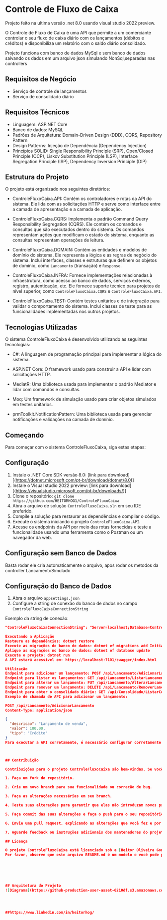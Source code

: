 # Controle de Fluxo de Caixa

Projeto feito na ultima versão .net 8.0 usando visual studio 2022 preview.

O Controle de Fluxo de Caixa é uma API que permite a um comerciante controlar o seu fluxo de caixa diário com os lançamentos (débitos e créditos) e disponibiliza um relatório com o saldo diário consolidado.

Projeto funciona com banco de dados MySql e sem banco de dados salvando os dados em um arquivo json simulando NonSql,separadas nas controllers

## Requisitos de Negócio

- Serviço de controle de lançamentos
- Serviço de consolidado diário

## Requisitos Técnicos

- Linguagem: ASP.NET Core
- Banco de dados: MySQL
- Padrões de Arquitetura: Domain-Driven Design (DDD), CQRS, Repository Pattern
- Design Patterns: Injeção de Dependência (Dependency Injection)
- Princípios SOLID: Single Responsibility Principle (SRP), Open/Closed Principle (OCP), Liskov Substitution Principle (LSP), Interface Segregation Principle (ISP), Dependency Inversion Principle (DIP)

## Estrutura do Projeto

O projeto está organizado nos seguintes diretórios:

- ControleFluxoCaixa.API: Contém os controladores e rotas da API do sistema. Ele lida com as solicitações HTTP e serve como interface entre a camada de apresentação e a camada de aplicação.

- ControleFluxoCaixa.CQRS: Implementa o padrão Command Query Responsibility Segregation (CQRS). Ele contém os comandos e consultas que são executados dentro do sistema. Os comandos representam ações que modificam o estado do sistema, enquanto as consultas representam operações de leitura.

- ControleFluxoCaixa.DOMAIN: Contém as entidades e modelos de domínio do sistema. Ele representa a lógica e as regras de negócio do sistema. Inclui interfaces, classes e estruturas que definem os objetos de domínio, como `Lancamento` (transação) e `Response`.

- ControleFluxoCaixa.INFRA: Fornece implementações relacionadas à infraestrutura, como acesso ao banco de dados, serviços externos, registro, autenticação, etc. Ele fornece suporte técnico para projetos de nível superior, como `ControleFluxoCaixa.CQRS` e `ControleFluxoCaixa.API`.

- ControleFluxoCaixa.TEST: Contém testes unitários e de integração para validar o comportamento do sistema. Inclui classes de teste para as funcionalidades implementadas nos outros projetos.

## Tecnologias Utilizadas

O sistema ControleFluxoCaixa é desenvolvido utilizando as seguintes tecnologias:

- C#: A linguagem de programação principal para implementar a lógica do sistema.

- ASP.NET Core: O framework usado para construir a API e lidar com solicitações HTTP.

- MediatR: Uma biblioteca usada para implementar o padrão Mediator e lidar com comandos e consultas.

- Moq: Um framework de simulação usado para criar objetos simulados em testes unitários.

- prmToolkit.NotificationPattern: Uma biblioteca usada para gerenciar notificações e validações na camada de domínio.


## Começando

Para começar com o sistema ControleFluxoCaixa, siga estas etapas:

## Configuração

1. Instale o .NET Core SDK versão 8.0: [link para download][(https://dotnet.microsoft.com/pt-br/download/dotnet/8.0)]
2. Instale o Visual studio 2022 preview: [link para download] [(https://visualstudio.microsoft.com/pt-br/downloads/)]
3. Clone o repositório: `git clone https://github.com/HEITORHOG1/ControleFluxoCaixa`
4. Abra o arquivo de solução `ControleFluxoCaixa.sln` em seu IDE preferido.
5. Compile a solução para restaurar as dependências e compilar o código.
6. Execute o sistema iniciando o projeto `ControleFluxoCaixa.API`.
7. Acesse os endpoints da API por meio das rotas fornecidas e teste a funcionalidade usando uma ferramenta como o Postman ou um navegador da web.


## Configuração sem Banco de Dados
Basta rodar ele cria automaticamente o arquivo, apos rodar os metodos da controller LancamentoSimulado


## Configuração do Banco de Dados

1. Abra o arquivo `appsettings.json`
2. Configure a string de conexão do banco de dados no campo `ControleFluxoCaixaConnectionString`

Exemplo da string de conexão:
```json
"ControleFluxoCaixaConnectionString": "Server=localhost;Database=ControleFluxoCaixa;Uid=root;Pwd=q1w2e3r4;"

Executando a Aplicação
Restaure as dependências: dotnet restore
Execute as migrações do banco de dados: dotnet ef migrations add InitialMigration
Aplique as migrações no banco de dados: dotnet ef database update
Execute o projeto: dotnet run
A API estará acessível em: https://localhost:7101/swagger/index.html

Utilização
Endpoint para adicionar um lançamento: POST /api/Lancamento/AdicionarLancamento
Endpoint para listar os lançamentos: GET /api/Lancamento/ListarLancamento
Endpoint para alterar um lançamento: PUT /api/Lancamento/AlterarLancamento
Endpoint para remover um lançamento: DELETE /api/Lancamento/RemoverLancamento/{id}
Endpoint para obter o consolidado diário: GET /api/Consolidado/ListarConsolidadoDiario/{data}
Exemplo de chamada de API para adicionar um lançamento:

POST /api/Lancamento/AdicionarLancamento
Content-Type: application/json

{
  "descricao": "Lançamento de venda",
  "valor": 100.00,
  "tipo": "Crédito"
}
Para executar a API corretamente, é necessário configurar corretamente o ambiente, como o SDK do .NET Core, o banco de dados e as dependências do projeto.



## Contribuição

Contribuições para o projeto ControleFluxoCaixa são bem-vindas. Se você encontrar um bug, tiver uma solicitação de recurso ou quiser contribuir com código, siga estas etapas:

1. Faça um fork do repositório.

2. Crie um novo branch para sua funcionalidade ou correção de bug.

3. Faça as alterações necessárias em seu branch.

4. Teste suas alterações para garantir que elas não introduzam novos problemas.

5. Faça commit das suas alterações e faça o push para o seu repositório forked.

6. Envie uma pull request, explicando as alterações que você fez e por que elas devem ser mescladas.

7. Aguarde feedback ou instruções adicionais dos mantenedores do projeto.

## Licença

O projeto ControleFluxoCaixa está licenciado sob a [Heitor Oliveira Gonçalves](LICENSE).
Por favor, observe que este arquivo README.md é um modelo e você pode precisar modificá-lo de acordo com os detalhes e requisitos específicos do seu projeto.






## Arquitetura do Projeto
![Diagrama](https://github-production-user-asset-6210df.s3.amazonaws.com/61200900/243025729-448f5805-9ca4-4b24-bedf-949e852067ae.png)




##https://www.linkedin.com/in/heitorhog/




